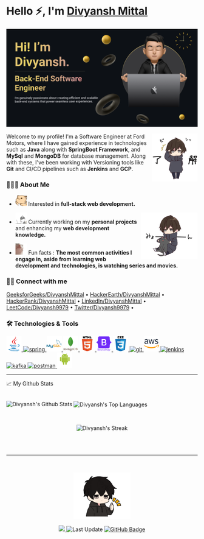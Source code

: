 <!-- Banner at the top -->



# Hello ⚡️, I'm [Divyansh Mittal](https://github.com/divyansh9979)

![gh-profile-banner](/media/name-banner.png)

<img align="right"  alt="Chibi Salute" src="https://raw.githubusercontent.com/imaloner/imaloner/master/assets/gifs/salute-manherakun-min.gif" width="120">




Welcome to my profile! I'm a Software Engineer at Ford Motors, where I have gained experience in technologies such as **Java** along with **SpringBoot Framework**, and **MySql** and **MongoDB** for database management. Along with these, I've been working with Versioning tools like **Git** and CI/CD pipelines such as **Jenkins** and **GCP**.


### 👨🏻‍💻 About Me


- <img alt="Hyper Kitty" src="https://raw.githubusercontent.com/imaloner/imaloner/master/assets/gifs/hyperkitty.gif" width="30px" > Interested in __full-stack web development.__



<img align="right" alt="Chibi Cat Lover" src="https://raw.githubusercontent.com/imaloner/imaloner/master/assets/gifs/manherakun-cat-min.gif" width="150">

- <img alt="Cat Computer" src="https://raw.githubusercontent.com/imaloner/imaloner/master/assets/gifs/cat-computer.gif" width="30px"> Currently working on my __personal projects__ and  enhancing my __web development knowledge.__


<!--  - 👯 I’m looking to collaborate on **OpenSource Projects**  -->


- <img alt="Cat Meme" src="https://raw.githubusercontent.com/imaloner/imaloner/master/assets/gifs/cat-meme.gif" width="30px"> Fun facts :  __The most common activities I engage in, aside from learning web development and technologies, is watching series and movies.__




### 🤝🏻 Connect with me

[GeeksforGeeks/DivyanshMittal][gfg] &bullet; [HackerEarth/DivyanshMittal][hackerearth] &bullet; [HackerRank/DivyanshMittal][hackerrank] &bullet; [LinkedIn/DivyanshMittal][linkedin] &bullet; [LeetCode/Divyansh9979][leetcode] &bullet; [Twitter/Divyansh9979][twitter] &bullet;

<!--
[<img alt="LinkedIn" align="center" src="https://img.shields.io/static/v1?style=for-the-badge&message=LinkedIn&color=0A66C2&logo=LinkedIn&logoColor=FFFFFF&label=" />][linkedin]
[<img alt="Twitter Follow" align="center" src="https://img.shields.io/twitter/follow/:divyansh9979">][twitter]
[<img alt="HackerRank" align="center" src="https://raw.githubusercontent.com/rahuldkjain/github-profile-readme-generator/master/src/images/icons/Social/hackerrank.svg" alt="https://www.hackerrank.com/divyanshmittal9?hr_r=1" height="30" width="40" >][hackerrank]
[<img alt="LeetCode" align="center" src="https://raw.githubusercontent.com/rahuldkjain/github-profile-readme-generator/master/src/images/icons/Social/leet-code.svg" alt="https://leetcode.com/divyansh9979/" height="30" width="40" >][leetcode]
[<img alt="HackerEarth" align="center" src="https://raw.githubusercontent.com/rahuldkjain/github-profile-readme-generator/master/src/images/icons/Social/hackerearth.svg" alt="@divyanshmittal9" height="30" width="40" >][hackerearth]
[<img alt="GeeksForGeeks" align="center" src="https://raw.githubusercontent.com/rahuldkjain/github-profile-readme-generator/master/src/images/icons/Social/geeks-for-geeks.svg" alt="https://auth.geeksforgeeks.org/user/divyanshmittal9" height="30" width="40" >][gfg]
-->

### 🛠 Technologies & Tools


<div style="display: float">

<a href="https://www.java.com" target="_blank" rel="noreferrer"> <img src="https://raw.githubusercontent.com/devicons/devicon/master/icons/java/java-original.svg" alt="java" width="40" height="40"/> </a> 
<a href="https://spring.io/" target="_blank" rel="noreferrer"> <img src="https://www.vectorlogo.zone/logos/springio/springio-icon.svg" alt="spring" width="40" height="40"/> </a> 
<a href="https://www.mysql.com/" target="_blank" rel="noreferrer"> <img src="https://raw.githubusercontent.com/devicons/devicon/master/icons/mysql/mysql-original-wordmark.svg" alt="mysql" width="40" height="40"/> </a> 
<a href="https://www.mongodb.com/" target="_blank" rel="noreferrer"> <img src="https://raw.githubusercontent.com/devicons/devicon/master/icons/mongodb/mongodb-original-wordmark.svg" alt="mongodb" width="40" height="40"/> </a> 
<a href="https://www.w3.org/html/" target="_blank" rel="noreferrer"> <img src="https://raw.githubusercontent.com/devicons/devicon/master/icons/html5/html5-original-wordmark.svg" alt="html5" width="40" height="40"/> </a> 
<a href="https://getbootstrap.com" target="_blank" rel="noreferrer"> <img src="https://raw.githubusercontent.com/devicons/devicon/master/icons/bootstrap/bootstrap-plain-wordmark.svg" alt="bootstrap" width="40" height="40"/> </a> 
<a href="https://www.w3schools.com/css/" target="_blank" rel="noreferrer"> <img src="https://raw.githubusercontent.com/devicons/devicon/master/icons/css3/css3-original-wordmark.svg" alt="css3" width="40" height="40"/> </a> 
<a href="https://git-scm.com/" target="_blank" rel="noreferrer"> <img src="https://www.vectorlogo.zone/logos/git-scm/git-scm-icon.svg" alt="git" width="40" height="40"/> </a> 
<a href="https://aws.amazon.com" target="_blank" rel="noreferrer"> <img src="https://raw.githubusercontent.com/devicons/devicon/master/icons/amazonwebservices/amazonwebservices-original-wordmark.svg" alt="aws" width="40" height="40"/> </a> 
<a href="https://www.jenkins.io" target="_blank" rel="noreferrer"> <img src="https://www.vectorlogo.zone/logos/jenkins/jenkins-icon.svg" alt="jenkins" width="40" height="40"/> </a> 
<a href="https://kafka.apache.org/" target="_blank" rel="noreferrer"> <img src="https://www.vectorlogo.zone/logos/apache_kafka/apache_kafka-icon.svg" alt="kafka" width="40" height="40"/> </a> 
<a href="https://postman.com" target="_blank" rel="noreferrer"> <img src="https://www.vectorlogo.zone/logos/getpostman/getpostman-icon.svg" alt="postman" width="40" height="40"/> </a> 
<a href="https://developer.android.com" target="_blank" rel="noreferrer"> <img src="https://raw.githubusercontent.com/devicons/devicon/master/icons/android/android-original-wordmark.svg" alt="android" width="40" height="40"/> </a> 

</div>
 


---

<!--<details>-->
<summary>📈 My Github Stats</summary> 

  <br>
<p><img align=left alt="Divyansh's Github Stats" src="https://github-readme-stats.vercel.app/api?username=divyansh9979&show_icons=true&count_private=true&theme=react&hide_border=true&bg_color=060A0CD0" /></p>
<p>&nbsp;<img align=center alt="Divyansh's Top Languages" src="https://github-readme-stats.vercel.app/api/top-langs/?username=divyansh9979&langs_count=8&count_private=true&layout=compact&theme=react&hide_border=true&bg_color=060A0CD0" /></p>
  <br>
 
<p align="center">
        <img title="🔥 Get streak stats for your profile at git.io/streak-stats" alt="Divyansh's Streak" src="https://github-readme-streak-stats.herokuapp.com/?user=divyansh9979&theme=black-ice&hide_border=true&stroke=0000&background=060A0CD0"/>
</p>

<br>
<br>

---
 
<!--</details>-->

<br>

<p align="center">
 <img  alt="Chibi Thumbs Up" src="https://raw.githubusercontent.com/imaloner/imaloner/master/assets/gifs/chibi-thumbs-up-min.gif" width="150">
</p>
 

<p align="center">
 
 <a href="https://github.com/divyansh9979">
    <img src="https://badges.pufler.dev/visits/divyansh9979/divyansh9979?style=flat-square&color=blue&logo=github">
  </a>

 <img src="https://img.shields.io/github/last-commit/divyansh9979/divyansh9979?label=Last%20Update&color=blue" alt="Last Update">
 <a href="https://github.com/divyansh9979?tab=followers"><img src="https://img.shields.io/github/followers/divyansh9979?label=Followers&style=social" alt="GitHub Badge"></a>
 
</p>
<!--
<p align="center">
 <img src="https://www.codewars.com/users/divyansh9979/badges/micro"> 
</p>
--> 
 
[portfolio]: http://portfolio.com
[linkedin]: https://www.linkedin.com/in/divyansh-mittal-a516641a5/
[twitter]: https://twitter.com/divyansh9979
[leetcode]: https://leetcode.com/divyansh9979/
[hackerrank]: https://www.hackerrank.com/divyanshmittal9?hr_r=1
[hackerearth]: https://www.hackerearth.com/@divyanshmittal9
[gfg]: https://auth.geeksforgeeks.org/user/https://auth.geeksforgeeks.org/user/divyanshmittal9

